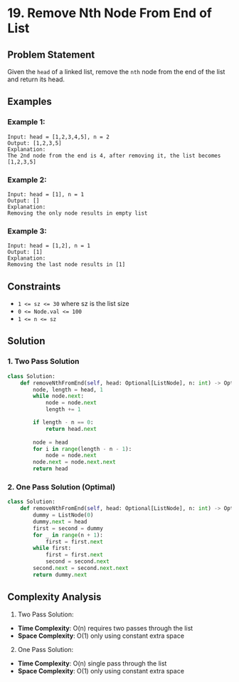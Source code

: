 # 19. Remove Nth Node From End of List

## Problem Statement

Given the `head` of a linked list, remove the `nth` node from the end of the list and return its head.

## Examples

### Example 1:
```
Input: head = [1,2,3,4,5], n = 2
Output: [1,2,3,5]
Explanation:
The 2nd node from the end is 4, after removing it, the list becomes [1,2,3,5]
```

### Example 2:
```
Input: head = [1], n = 1
Output: []
Explanation:
Removing the only node results in empty list
```

### Example 3:
```
Input: head = [1,2], n = 1
Output: [1]
Explanation:
Removing the last node results in [1]
```

## Constraints
* `1 <= sz <= 30` where sz is the list size
* `0 <= Node.val <= 100`
* `1 <= n <= sz`

## Solution

### 1. Two Pass Solution
```python
class Solution:
    def removeNthFromEnd(self, head: Optional[ListNode], n: int) -> Optional[ListNode]:
        node, length = head, 1
        while node.next:
            node = node.next
            length += 1

        if length - n == 0:
            return head.next
            
        node = head
        for i in range(length - n - 1):
            node = node.next
        node.next = node.next.next
        return head
```

### 2. One Pass Solution (Optimal)
```python
class Solution:
    def removeNthFromEnd(self, head: Optional[ListNode], n: int) -> Optional[ListNode]:
        dummy = ListNode(0)
        dummy.next = head
        first = second = dummy
        for _ in range(n + 1):
            first = first.next   
        while first:
            first = first.next
            second = second.next
        second.next = second.next.next
        return dummy.next
```

## Complexity Analysis

1. Two Pass Solution:
- **Time Complexity**: O(n) requires two passes through the list
- **Space Complexity**: O(1) only using constant extra space

2. One Pass Solution:
- **Time Complexity**: O(n) single pass through the list
- **Space Complexity**: O(1) only using constant extra space